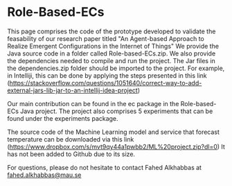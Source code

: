 # Role-Based-ECs

This page comprises the code of the prototype developed to validate the feasability of our research paper titled "An Agent-based Approach to Realize Emergent Configurations in the Internet of Things"
We provide the Java source code in a folder called Role-based-ECs.zip. We also provide the dependencies needed to compile and run the project. The Jar files in the
dependencies.zip folder should be imported to the project. For example, in Intelliji, this can be done by applying the steps presented in this link (https://stackoverflow.com/questions/1051640/correct-way-to-add-external-jars-lib-jar-to-an-intellij-idea-project)

Our main contribution can be found in the ec package in the Role-based-ECs Java project. The project also comprises 5 experiments that can be found under the experiments
package. 


The source code of the Machine Learning model and service that forecast temperature can be downloaded via this link (https://www.dropbox.com/s/mvt9qy44a1pwbb2/ML%20project.zip?dl=0) 
It has not been added to Github due to its size. 

For questions, please do not hesitate to contact Fahed Alkhabbas at fahed.alkhabbas@mau.se



